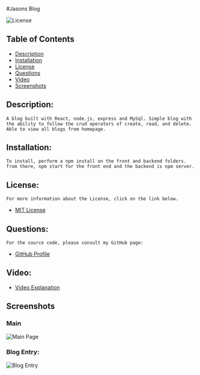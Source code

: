 #Jasons Blog

![License](https://img.shields.io/badge/License-MIT-blue.svg 'License Badge')

## Table of Contents

- [Description](#description)
- [Installation](#installation)
- [License](#license)
- [Questions](#questions)
- [Video](#video)
- [Screenshots](#screenshots)

## Description:

    A blog built with React, node.js, express and MySql. Simple blog with the ability to follow the crud operators of create, read, and delete. Able to view all blogs from homepage.

## Installation:

    To install, perform a npm install on the front and backend folders. from there, npm start for the front end and the backend is npm server.

## License:

    For more information about the License, click on the link below.

- [MIT License](https://opensource.org/licenses/MIT)

## Questions:

    For the source code, please consult my GitHub page:

- [GitHub Profile](https://github.com/jlw429)

## Video:

- [Video Explanation](https://drive.google.com/file/d/1N1HqknGRHv-lTIvK1UmEcHElXqEFZ9HE/view?usp=sharing)

## Screenshots

### Main

![Main Page](assets/inquirer.png 'Index')

### Blog Entry:

![Blog Entry](assets/jest.png 'Terminal and index.js')
